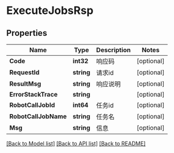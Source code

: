 # ExecuteJobsRsp

## Properties

Name | Type | Description | Notes
------------ | ------------- | ------------- | -------------
**Code** | **int32** | 响应码 | [optional] 
**RequestId** | **string** | 请求id | [optional] 
**ResultMsg** | **string** | 响应说明 | [optional] 
**ErrorStackTrace** | **string** |  | [optional] 
**RobotCallJobId** | **int64** | 任务id | [optional] 
**RobotCallJobName** | **string** | 任务名 | [optional] 
**Msg** | **string** | 信息 | [optional] 

[[Back to Model list]](../README.md#documentation-for-models) [[Back to API list]](../README.md#documentation-for-api-endpoints) [[Back to README]](../README.md)


